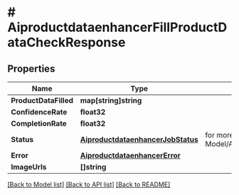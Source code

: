 # # AiproductdataenhancerFillProductDataCheckResponse


## Properties 


Name | Type | Description | Notes
------------ | ------------- | ------------- | -------------
**ProductDataFilled**| **map[string]string** |   | [optional]
**ConfidenceRate**| **float32** |   | [optional]
**CompletionRate**| **float32** |   | [optional]
**Status**| [**AiproductdataenhancerJobStatus**](AiproductdataenhancerJobStatus.md) |  for more information please, see Model/AiproductdataenhancerJobStatus.php  | [optional] [default to AIPRODUCTDATAENHANCERJOBSTATUS_UNKNOWN]
**Error**| [**AiproductdataenhancerError**](AiproductdataenhancerError.md) |   | [optional]
**ImageUrls**| **[]string** |   | [optional]


[[Back to Model list]](../../README.md#models) [[Back to API list]](../../README.md#endpoints) [[Back to README]](../../README.md)

